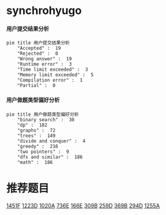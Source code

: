 # synchrohyugo

<!-- tabs:start -->



#### **用户提交结果分析**

```mermaid
pie title 用户提交结果分析
    "Accepted" :  19
    "Rejected" :  0
    "Wrong answer" :  19
    "Runtime error" :  3
    "Time limit exceeded" :  3
    "Memory limit exceeded" :  5
    "Compilation error" :  1
    "Partial" :  0
```

#### **用户做题类型偏好分析**

```mermaid
pie title 用户做题类型偏好分析
    "binary search" :  30
    "dp" :  182
    "graphs" :  72
    "trees" :  149
    "divide and conquer" :  4
    "greedy" :  216
    "two pointers" :  9
    "dfs and similar" :  186
    "math" :  186
```



<!-- tabs:end -->
# 推荐题目
[1451F](https://codeforces.com/contest/1451/problem/F)
[1223D](https://codeforces.com/contest/1223/problem/D)
[1020A](https://codeforces.com/contest/1020/problem/A)
[736E](https://codeforces.com/contest/736/problem/E)
[166E](https://codeforces.com/contest/166/problem/E)
[309B](https://codeforces.com/contest/309/problem/B)
[259D](https://codeforces.com/contest/259/problem/D)
[369B](https://codeforces.com/contest/369/problem/B)
[294D](https://codeforces.com/contest/294/problem/D)
[1255A](https://codeforces.com/contest/1255/problem/A)
